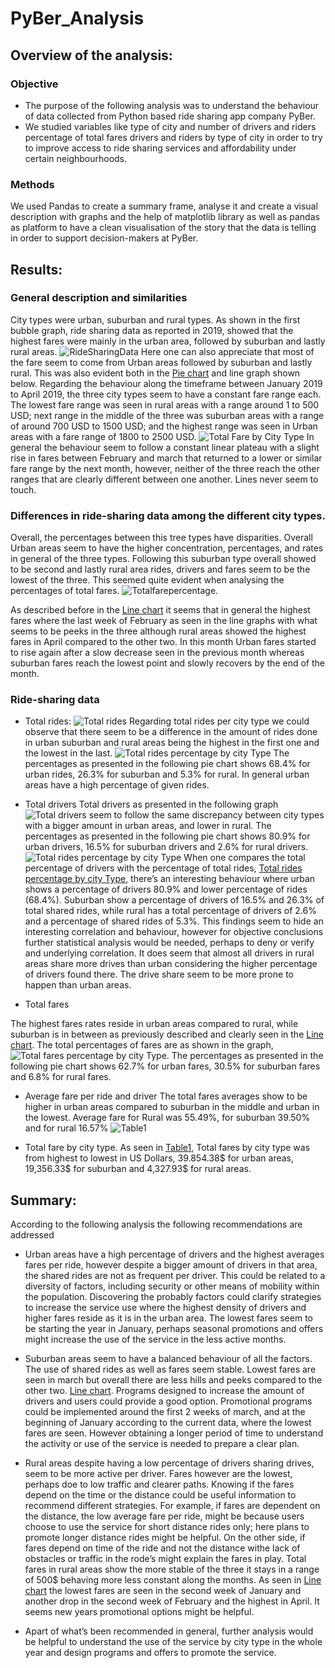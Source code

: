 # PyBer_Analysis

## Overview of the analysis:

### Objective 
- The purpose of the following analysis was to understand the behaviour of data collected from Python based ride sharing app company PyBer. 
- We studied variables like type of city and number of drivers and riders percentage of total fares drivers and riders by type of city in order to try to improve access to ride sharing services and affordability under certain neighbourhoods.

### Methods
 We used Pandas to create a summary frame, analyse it and create a visual description with graphs and the help of matplotlib library as well as pandas as platform to have a clean visualisation of the story that the data is telling in order to support decision-makers at PyBer. 

## Results:

### General description and similarities
City types were urban, suburban and rural types. As shown in the first bubble graph, ride sharing data as reported in 2019, showed that the highest fares were mainly in the urban area, followed by suburban and lastly rural areas. 
![RideSharingData](analysis\Fig1.png)
Here one can also appreciate that most of the fare seem to come from Urban areas followed by suburban and lastly rural.
This was also evident both in the [Pie chart](analysis\Fig5.png) and line graph shown below. 
Regarding the behaviour along the timeframe between January 2019 to April 2019, the three city types seem to have a constant fare range each. The lowest fare range was seen in rural areas with a range around 1 to 500 USD; next range in the middle of the three was suburban areas with a range of around 700 USD to 1500 USD; and the highest range was seen in Urban areas with a fare range of 1800 to 2500 USD. 
![Total Fare by City Type](analysis\total_fares_by_city_type.png)
In general the behaviour seem to follow a constant linear plateau with a slight rise in fares between February and march that returned to a lower or similar fare range by the next month, however, neither of the three reach the other ranges that are clearly different between one another. Lines never seem to touch. 


### Differences in ride-sharing data among the different city types.
 Overall, the percentages between this tree types have disparities. Overall Urban areas seem to have the higher concentration, percentages, and rates in general of the three types. Following this suburban type overall showed to be second and lastly rural area rides, drivers and fares seem to be the lowest of the three. This seemed quite evident when analysing the percentages of total fares. ![Totalfarepercentage](analysis\Fig5.png).

 As described before in the [Line chart](analysis\total_fares_by_city_type.png) it seems that in general the highest fares where the last week of February as seen in the line graphs with what seems to be peeks in the three although rural areas showed the highest fares in April compared to the other two. In this month Urban fares started to rise again after a slow decrease seen in the previous month whereas suburban fares reach the lowest point and slowly recovers by the end of the month. 



### Ride-sharing data 

- Total rides: ![Total rides](analysis\Fig2.png) Regarding total rides per city type we could observe that there seem to be a difference in the amount of rides done in urban suburban and rural areas being the highest in the first one and the lowest in the last. 
![Total rides percentage by city Type](analysis\Fig6.png) The percentages as presented in the following pie chart shows 68.4% for urban rides, 26.3% for suburban and 5.3% for rural. In general urban areas have a high percentage of given rides. 


- Total drivers 
Total drivers as presented in the following graph ![Total drivers](analysis\Fig3.png) seem to follow the same discrepancy between city types with a bigger amount in urban areas, and lower in rural. 
 The percentages as presented in the following pie chart shows 80.9% for urban drivers, 16.5% for suburban drivers and 2.6% for rural drivers.  ![Total rides percentage by city Type](analysis\Fig7.png)
 When one compares the total percentage of drivers with the percentage of total rides,  [Total rides percentage by city Type](analysis\Fig6.png), there’s an interesting behaviour where urban shows a percentage of drivers 80.9% and lower percentage of rides (68.4%). Suburban show a percentage of drivers of 16.5% and 26.3% of total shared rides, while rural has a total percentage of drivers of 2.6% and a percentage of shared rides of 5.3%. This findings seem to hide an interesting correlation and behaviour, however for objective conclusions further statistical analysis would be needed, perhaps to deny or verify and underlying correlation. It does seem that almost all drivers in rural areas share more drives than urban considering the higher percentage of drivers found there. The drive share seem to be more prone to happen than urban areas. 

- Total fares 
 
The highest fares rates reside in urban areas compared to rural, while suburban is in between as previously described and clearly seen in the [Line chart](analysis\total_fares_by_city_type.png).
The total percentages of fares are as shown in the graph, ![Total fares percentage by city Type](analysis\Fig5.png). The percentages as presented in the following pie chart shows 62.7% for urban fares, 30.5% for suburban fares and 6.8% for rural fares.

- Average fare per ride and driver
The total fares averages show to be higher in urban areas compared to suburban in the middle and urban in the lowest. Average fare for Rural was 55.49%, for suburban 39.50% and for rural 16.57%
![Table1](analysis\avgfareperdriver.png)


- Total fare by city type. 
As seen in [Table1](analysis\avgfareperdriver.png), Total fares by city type was from highest to lowest in US Dollars, 39.854.38$ for urban areas, 19,356.33$ for suburban and  4,327.93$ for rural areas. 

## Summary:
According to the following analysis the following recommendations are addressed

- Urban areas have a high percentage of drivers and the highest averages fares per ride, however despite a bigger amount of drivers in that area, the shared rides are not as frequent per driver. This could be related to a diversity of factors, including security or other means of mobility within the population. Discovering the probably factors could clarify strategies to increase the service use where the highest density of drivers and higher fares reside as it is in the urban area. The lowest fares seem to be starting the year in January, perhaps seasonal promotions and offers might increase the use of the service in the less active months.

- Suburban areas seem to have a balanced behaviour of all the factors. The use of shared rides as well as fares  seem stable. Lowest fares are seen in march but overall there are less hills and peeks compared to the other two. [Line chart](analysis\total_fares_by_city_type.png). Programs designed to increase the amount of drivers and users could provide a good option. Promotional programs could be implemented around the first 2 weeks of march, and at the beginning of January according to the current data, where the lowest fares are seen. However obtaining a longer period of time to understand the activity or use of the service is needed to prepare a clear plan. 

- Rural areas despite having a low percentage of drivers sharing drives, seem to be more active per driver. Fares however are the lowest, perhaps doe to low traffic and clearer paths. Knowing if the fares depend on the time or the distance could be useful information to recommend different strategies. For example, if fares are dependent on the distance, the low average fare per ride, might be because users choose to use the service for short distance rides only; here plans to promote longer distance rides might be helpful.  On the other side, if fares depend on time of the ride and not the distance withe lack of obstacles or traffic in the rode’s might explain the fares in play. 
Total fares in rural areas show the more stable of the three it stays in a range of 500$ behaving more less constant along the months. As seen in [Line chart](analysis\total_fares_by_city_type.png) the lowest fares are seen in the second week of January and another drop in the second week of February and the highest in April. It seems new years promotional options might be helpful. 

- Apart of what’s been recommended in general, further analysis would be helpful to understand the use of the service by city type in the whole year and design programs and offers to promote the service. 



